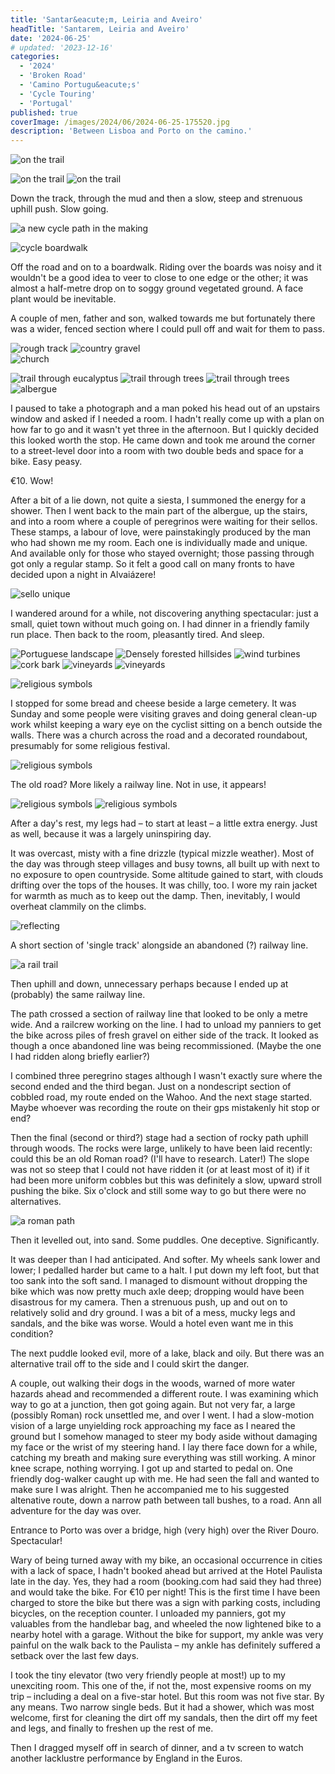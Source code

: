 ```yaml
---
title: 'Santar&eacute;m, Leiria and Aveiro'
headTitle: 'Santarem, Leiria and Aveiro'
date: '2024-06-25'
# updated: '2023-12-16'
categories:
  - '2024'
  - 'Broken Road'
  - 'Camino Portugu&eacute;s'
  - 'Cycle Touring'
  - 'Portugal'
published: true
coverImage: /images/2024/06/2024-06-25-175520.jpg
description: 'Between Lisboa and Porto on the camino.'
---
```


<script>
	import Callout from '$lib/components/Callout.svelte'
  import Img from '$lib/components/Img.svelte' 
  import DayCardHGroup from '$lib/components/DayCardHGroup.svelte' 
</script>

<section class="card">
 
  <DayCardHGroup
    where="Goleg&atilde; &ndash; Tomar"
    when="6/20/2024"
    distance="29.8 km, 348 m, 3886.5 km to date" 
  />

<Img
    src="/images/2024/06/2024-06-20-130621.jpg"
    alt="on the trail"
/>

<Img
    src="/images/2024/06/2024-06-20-132214.jpg"
    alt="on the trail"
    caption="A rocky direction arrow, discernible (just) at foot level."
/>
<Img
    src="/images/2024/06/2024-06-20-133257.jpg"
    alt="on the trail"
/>

<p>Down the track, through the mud and then a slow, steep and strenuous uphill push. Slow going.</p>

<Img
    src="/images/2024/06/2024-06-20-160530.jpg"
    alt="a new cycle path in the making"
    caption="A new cycle path to come?"
/>

</section>

<section class="card">

<DayCardHGroup
    where="Tomar, Santar&eacute;m &ndash; Alvai&aacute;zere, Leria"
    when="6/21/2024"
    distance="31.0 km, 660 m, 3917.5 km to date" 
  />

<Img
    src="/images/2024/06/2024-06-21-105211.jpg"
    alt="cycle boardwalk"
    caption="It pays to concentrate"
/>

<p>Off the road and on to a boardwalk. Riding over the boards was noisy and it wouldn't be a good idea to veer to close to one edge or the other; it was almost a half-metre drop on to soggy ground vegetated ground. A face plant would be inevitable.</p>

<p>A couple of men, father and son, walked towards me but fortunately there was a wider, fenced section where I could pull off and wait for them to pass.</p>
<Img
    src="/images/2024/06/2024-06-21-112315.jpg"
    alt="rough track"
/>
<Img
    src="/images/2024/06/2024-06-21-113325.jpg"
    alt="country gravel"
    caption="Country gravel"
/>

<div class="w-70">
  <Img
      src="/images/2024/06/2024-06-21-115514.jpg"
      alt="church"
  />
</div>

<Img
    src="/images/2024/06/2024-06-21-135557.jpg"
    alt="trail through eucalyptus "
    caption="A pleasant trail through the eucalyptus forest"
/>
<Img
    src="/images/2024/06/2024-06-21-135935.jpg"
    alt="trail through trees "
    caption="Varied terrain..."
/>
<Img
    src="/images/2024/06/2024-06-21-140245.jpg"
    alt="trail through trees "
    caption="...and none too crowded"
/>
<Img
    src="/images/2024/06/2024-06-21-154342.jpg"
    alt="albergue"
    caption="A famous albergue"
/>

<p>I paused to take a photograph and a man poked his head out of an upstairs window and asked if I needed a room. I hadn't really come up with a plan on how far to go and it wasn't yet three in the afternoon. But I quickly decided this looked worth the stop. He came down and took me around the corner to a street-level door into a room with two double beds and space for a bike. Easy peasy. </p>

<p>&euro;10. Wow!</p>

<p>After a bit of a lie down, not quite a siesta, I summoned the energy for a shower. Then I went back to the main part of the albergue, up the stairs, and into a room where a couple of peregrinos were waiting for their sellos. These stamps, a labour of love, were painstakingly produced by the man who had shown me my room. Each one is individually made and unique. And available only for those who stayed overnight; those passing through got only a regular stamp. So it felt a good call on many fronts to have decided upon a night in Alvai&aacute;zere!</p>

<Img
    src="/images/2024/06/selloPhone.jpg"
    alt="sello unique"
    caption="A unique sello"
/>

<p>I wandered around for a while, not discovering anything spectacular: just a small, quiet town without much going on. I had dinner in a friendly family run place. Then back to the room, pleasantly tired. And sleep.</p>

</section>

<section class="card">
  
  <DayCardHGroup
    where="Alvai&aacute;zere, Leria &ndash; Mealhada, Aveiro"
    when="6/22/2024"
    distance="78.1 km, 767 m, 3995.6 km to date" 
  />

<Img
    src="/images/2024/06/2024-06-22-104325.jpg"
    alt="Portuguese landscape"
/>
<Img
    src="/images/2024/06/2024-06-22-104528.jpg"
    alt="Densely forested hillsides"
    caption="Steep, densely forested hillsides"
/>
<Img
    src="/images/2024/06/2024-06-22-121719.jpg"
    alt="wind turbines"
    caption="Ever present indications of efforts to save the planet."
/>
<Img
    src="/images/2024/06/2024-06-22-125136.jpg"
    alt="cork bark"
    caption="Cork. This was stacked in the back of a parked truck."
/>
<Img
    src="/images/2024/06/2024-06-22-131138.jpg"
    alt="vineyards"
/>
<Img
    src="/images/2024/06/2024-06-22-131256.jpg"
    alt="vineyards"
/>

</section>

<section class="card">

<DayCardHGroup
    where="Mealhada, Aveiro &ndash; Albergaria a Nova"
    when="6/23/2024"
    distance="49.9 km, 548 m, 4045.5 km to date" 
  />

<Img
    src="/images/2024/06/2024-06-23-113848.jpg"
    alt="religious symbols"
/>

<p>I stopped for some bread and cheese beside a large cemetery. It was Sunday and some people were visiting graves and doing general clean-up work whilst keeping a wary eye on the cyclist sitting on a bench outside the walls. There was a church across the road and a decorated roundabout, presumably for some religious festival.</p>

<Img
    src="/images/2024/06/2024-06-23-143719.jpg"
    alt="religious symbols"
/>

<p>The old road? More likely a railway line. Not in use, it appears!</p>
<Img
    src="/images/2024/06/2024-06-23-151709.jpg"
    alt="religious symbols"
/>
<Img
    src="/images/2024/06/2024-06-23-162720.jpg"
    alt="religious symbols"
/>

</section>

<section class="card">
 
  <DayCardHGroup
    where="Albergaria a Nova, Aveira &ndash; Porto, Porto"
    when="6/25/2024"
    distance="58.2 km, 1051 m, 4103.7 km to date" 
  />

  <p>After a day's rest, my legs had &ndash; to start at least &ndash; a little extra energy. Just as well, because it was a largely uninspiring day.</p>

  <p>It was overcast, misty with a fine drizzle (typical mizzle weather). Most of the day was through steep villages and busy towns, all built up with next to no exposure to open countryside. Some altitude gained to start, with clouds drifting over the tops of the houses. It was chilly, too. I wore my rain jacket for warmth as much as to keep out the damp. Then, inevitably, I would overheat clammily on the climbs. </p>

<div class="w-70">
  <Img
    src="/images/2024/06/2024-06-25-140441.jpg"
    alt="reflecting"
    caption="You may notice I'm wearing my red rain jacket"
  />
</div>

<p>A short section of 'single track' alongside an abandoned (?) railway line.</p>

<Img
  src="/images/2024/06/2024-06-25-110120.jpg"
  alt="a rail trail"
  caption="A brief but pleasant path alongside abandoned tracks"
/>

<p>Then uphill and down, unnecessary perhaps because I ended up at (probably) the same railway line.</p>

  <p>The path crossed a section of railway line that looked to be only a metre wide. And a railcrew working on the line. I had to unload my panniers to get the bike across piles of fresh gravel on either side of the track. It looked as though a once abandoned line was being recommissioned. (Maybe the one I had ridden along briefly earlier?)</p>

  <p>I combined three peregrino stages although I wasn't exactly sure where the second ended and the third began. Just on a nondescript section of cobbled road, my route ended on the Wahoo. And the next stage started. Maybe whoever was recording the route on their gps mistakenly hit stop or end?</p>

  <p>Then the final (second or third?) stage had a section of rocky path uphill through woods. The rocks were large, unlikely to have been laid recently: could this be an old Roman road? (I'll have to research. Later!) The slope was not so steep that I could not have ridden it (or at least most of it) if it had been more uniform cobbles but this was definitely a slow, upward stroll pushing the bike. Six o'clock and still some way to go but there were no alternatives.</p>

<Img
  src="/images/2024/06/2024-06-25-175520.jpg"
  alt="a roman path"
  caption="Built by Romans, back in the day?"
/>

  <p>Then it levelled out, into sand. Some puddles. One deceptive. Significantly.</p>

  <p>It was deeper than I had anticipated. And softer. My wheels sank lower and lower; I pedalled harder but came to a halt. I put down my left foot, but that too sank into the soft sand. I managed to dismount without dropping the bike which was now pretty much axle deep; dropping would have been disastrous for my camera. Then a strenuous push, up and out on to relatively solid and dry ground. I was a bit of a mess, mucky legs and sandals, and the bike was worse. Would a hotel even want me in this condition?</p>

  <p>The next puddle looked evil, more of a lake, black and oily. But there was an alternative trail off to the side and I could skirt the danger.</p>

  <p>A couple, out walking their dogs in the woods, warned of more water hazards ahead and recommended a different route. I was examining which way to go at a junction, then got going again. But not very far, a large (possibly Roman) rock unsettled me, and over I went. I had a slow-motion vision of a large unyielding rock approaching my face as I neared the ground but I somehow managed to steer my body aside without damaging my face or the wrist of my steering hand. I lay there face down for a while, catching my breath and making sure everything was still working. A minor knee scrape, nothing worrying. I got up and started to pedal on. One friendly dog-walker caught up with me. He had seen the fall and wanted to make sure I was alright. Then he accompanied me to his suggested altenative route, down a narrow path between tall bushes, to a road. Ann all adventure for the day was over.</p>

  <p>Entrance to Porto was over a bridge, high (very high) over the River Douro. Spectacular!</p>

  <p>Wary of being turned away with my bike, an occasional occurrence in cities with a lack of space, I hadn't booked ahead but arrived at the Hotel Paulista late in the day. Yes, they had a room (booking.com had said they had three) and would take the bike. For &euro;10 per night! This is the first time I have been charged to store the bike but there was a sign with parking costs, including bicycles, on the reception counter. I unloaded my panniers, got my valuables from the handlebar bag, and wheeled the now lightened bike to a nearby hotel with a garage. Without the bike for support, my ankle was very painful on the walk back to the Paulista &ndash; my ankle has definitely suffered a setback over the last few days.</p>

  <p>I took the tiny elevator (two very friendly people at most!) up to my unexciting room. This one of the, if not the, most expensive rooms on my trip &ndash; including a deal on a five-star hotel. But this room was not five star. By any means. Two narrow single beds. But it had a shower, which was most welcome, first for cleaning the dirt off my sandals, then the dirt off my feet and legs, and finally to freshen up the rest of me. </p>

  <p>Then I dragged myself off in search of dinner, and a tv screen to watch another lacklustre performance by England in the Euros.</p>

</section>
